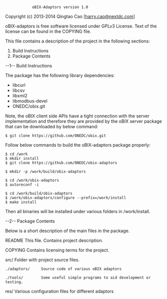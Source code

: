 				oBIX-Adaptors version 1.0
 
Copyright (c) 2013-2014 Qingtao Cao [harry.cao@nextdc.com]    

oBIX-adaptors is free software licensed under GPLv3 License. Text of the license can be found in the COPYING file.

This file contains a description of the project in the following sections:

1. Build Instructions
2. Package Contents


--1-- Build Instructions

The package has the following library dependencies:
 - libcurl
 - libcsv
 - libxml2
 - libmodbus-devel
 - ONEDC/obix.git

Note, the oBIX client side APIs have a tight connection with the server implementation and therefore they are provided by the oBIX server package that can be downloaded by below command:

	$ git clone https://github.com/ONEDC/obix.git

Follow below commands to build the oBIX-adaptors package properly:

	$ cd /work
	$ mkdir install
	$ git clone https://github.com/ONEDC/obix-adaptors

	$ mkdir -p /work/build/obix-adaptors

	$ cd /work/obix-adaptors
	$ autoreconf -i

	$ cd /work/build/obix-adaptors
	$ /work/obix-adaptors/configure --prefix=/work/install
	$ make install

Then all binaries will be installed under various folders in /work/install.


--2-- Package Contents

Below is a short description of the main files in the package.

README		This file. Contains project description.

COPYING		Contains licensing terms for the project.
 
src/		Folder with project source files.
 
	./adaptors/		Source code of various oBIX adaptors
 
	./tools/		Some useful simple programs to aid development or testing.
    
res/		Various configuration files for different adaptors

